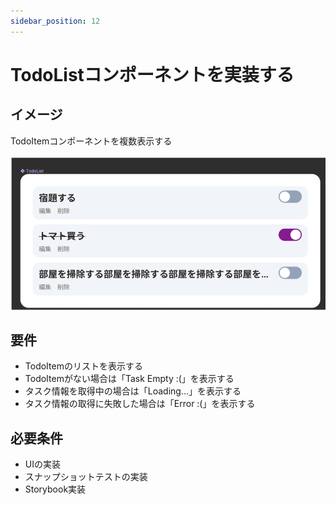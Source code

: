 ```yaml
---
sidebar_position: 12
---
```


# TodoListコンポーネントを実装する

## イメージ

TodoItemコンポーネントを複数表示する

![img.png](assets/todolist-component.png)

## 要件

- TodoItemのリストを表示する
- TodoItemがない場合は「Task Empty :(」を表示する
- タスク情報を取得中の場合は「Loading...」を表示する
- タスク情報の取得に失敗した場合は「Error :(」を表示する


## 必要条件

- UIの実装
- スナップショットテストの実装
- Storybook実装
